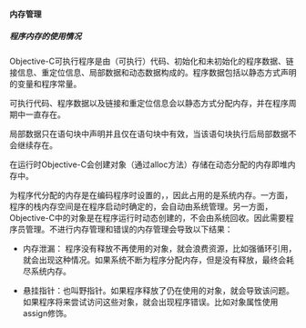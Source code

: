 #### 内存管理

##### 程序内存的使用情况

Objective-C可执行程序是由（可执行）代码、初始化和未初始化的程序数据、链接信息、重定位信息、局部数据和动态数据构成的。程序数据包括以静态方式声明的变量和程序常量。

可执行代码、程序数据以及链接和重定位信息会以静态方式分配内存，并在程序周期中一直存在。

局部数据只在语句块中声明并且仅在语句块中有效，当该语句块执行后局部数据不会继续存在。

在运行时Objective-C会创建对象（通过alloc方法）存储在动态分配的内存即堆内存中。

为程序代分配的内存是在编码程序时设置的，，因此占用的是系统内存。一方面，程序的栈内存空间是在程序启动时确定的，会自动由系统管理。另一方面，Objective-C中的对象是在程序运行时动态创建的，不会由系统回收。因此需要程序员管理。不进行内存管理和错误的内存管理会导致以下结果：

* 内存泄漏： 程序没有释放不再使用的对象，就会浪费资源，比如强循环引用，就会出现这种情况。如果系统不断为程序分配内存，但是没有释放，最终会耗尽系统内存。

* 悬挂指针：也叫野指针。如果程序释放了仍在使用的对象，就会导致该问题。如果程序将来尝试访问这些对象，就会出现程序错误。比如对象属性使用assign修饰。